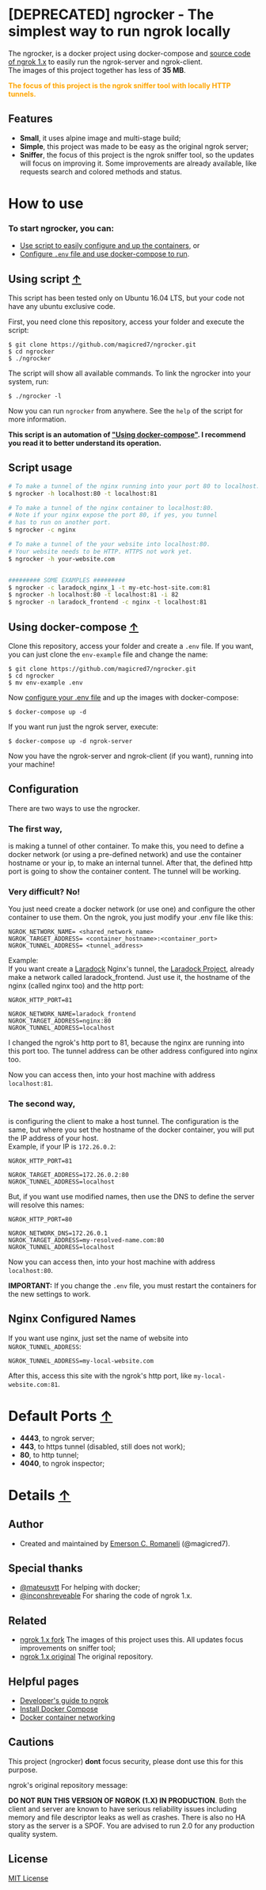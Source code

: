 # [DEPRECATED] ngrocker - The simplest way to run ngrok locally

The ngrocker, is a docker project using docker-compose and [source code of ngrok 1.x](https://github.com/magicred7/ngrok/) to easily run the ngrok-server and ngrok-client. <br/>
The images of this project together has less of **35 MB**.

<strong style="color: orange">The focus of this project is the ngrok sniffer tool with locally HTTP tunnels.</strong>

## Features
- **Small**, it uses alpine image and multi-stage build;
- **Simple**, this project was made to be easy as the original ngrok server;
- **Sniffer**, the focus of this project is the ngrok sniffer tool, so the updates will focus on improving it. Some improvements are already available, like requests search and colored methods and status.

# How to use

### To start ngrocker, you can:
- [Use script to easily configure and up the containers,](#using-script-) or
- [Configure `.env` file and use docker-compose to run](#using-docker-compose-).

## Using script [&uarr;](#how-to-use)

This script has been tested only on Ubuntu 16.04 LTS, but your code not have any ubuntu exclusive code.

First, you need clone this repository, access your folder and execute the script:

    $ git clone https://github.com/magicred7/ngrocker.git
    $ cd ngrocker
    $ ./ngrocker

The script will show all available commands. To link the ngrocker into your system, run:

    $ ./ngrocker -l

Now you can run `ngrocker` from anywhere. See the `help` of the script for more information.

**This script is an automation of ["Using docker-compose"](#using-docker-compose-). I recommend you read it to better understand its operation.**

## Script usage

```bash
# To make a tunnel of the nginx running into your port 80 to localhost:81.
$ ngrocker -h localhost:80 -t localhost:81

# To make a tunnel of the nginx container to localhost:80.
# Note if your nginx expose the port 80, if yes, you tunnel
# has to run on another port.
$ ngrocker -c nginx

# To make a tunnel of the your website into localhost:80.
# Your website needs to be HTTP. HTTPS not work yet.
$ ngrocker -h your-website.com


######### SOME EXAMPLES #########
$ ngrocker -c laradock_nginx_1 -t my-etc-host-site.com:81
$ ngrocker -h localhost:80 -t localhost:81 -i 82
$ ngrocker -n laradock_frontend -c nginx -t localhost:81
```

## Using docker-compose [&uarr;](#how-to-use)

Clone this repository, access your folder and create a `.env` file. If you want, you can just clone the `env-example` file and change the name:

    $ git clone https://github.com/magicred7/ngrocker.git
    $ cd ngrocker
    $ mv env-example .env

Now [configure your .env file](#configuration) and up the images with docker-compose:

    $ docker-compose up -d

If you want run just the ngrok server, execute:

    $ docker-compose up -d ngrok-server

Now you have the ngrok-server and ngrok-client (if you want), running into your machine!

## Configuration

There are two ways to use the ngrocker.

### The first way,
is making a tunnel of other container. To make this, you need to define a docker network (or using a pre-defined network) and use the container hostname or your ip, to make an internal tunnel. After that, the defined http port is going to show the container content. The tunnel will be working.<br/>

### Very difficult? No!<br/>
You just need create a docker network (or use one) and configure the other container to use them. On the ngrok, you just modify your .env file like this:

    NGROK_NETWORK_NAME= <shared_network_name>
    NGROK_TARGET_ADDRESS= <container_hostname>:<container_port>
    NGROK_TUNNEL_ADDRESS= <tunnel_address>

Example:<br/>
If you want create a [Laradock](https://github.com/laradock/laradock) Nginx's tunnel, the [Laradock Project](https://github.com/laradock/laradock), already make a network called laradock_frontend. Just use it, the hostname of the nginx (called nginx too) and the http port:

    NGROK_HTTP_PORT=81

    NGROK_NETWORK_NAME=laradock_frontend
    NGROK_TARGET_ADDRESS=nginx:80
    NGROK_TUNNEL_ADDRESS=localhost

I changed the ngrok's http port to 81, because the nginx are running into this port too.
The tunnel address can be other address configured into nginx too.

Now you can access then, into your host machine with address `localhost:81`.

### The second way,
is configuring the client to make a host tunnel. The configuration is the same, but where you set the hostname of the docker container, you will put the IP address of your host.<br/>
Example, if your IP is `172.26.0.2`:

    NGROK_HTTP_PORT=81

    NGROK_TARGET_ADDRESS=172.26.0.2:80
    NGROK_TUNNEL_ADDRESS=localhost

But, if you want use modified names, then use the DNS to define the server will resolve this names:

    NGROK_HTTP_PORT=80

    NGROK_NETWORK_DNS=172.26.0.1
    NGROK_TARGET_ADDRESS=my-resolved-name.com:80
    NGROK_TUNNEL_ADDRESS=localhost

Now you can access then, into your host machine with address `localhost:80`.

**IMPORTANT:** If you change the `.env` file, you must restart the containers for the new settings to work.

## Nginx Configured Names

If you want use nginx, just set the name of website into `NGROK_TUNNEL_ADDRESS`:

    NGROK_TUNNEL_ADDRESS=my-local-website.com

After this, access this site with the ngrok's http port, like `my-local-website.com:81`.

# Default Ports [&uarr;](#how-to-use)
- **4443**, to ngrok server;
- **443**, to https tunnel (disabled, still does not work);
- **80**, to http tunnel;
- **4040**, to ngrok inspector;

# Details [&uarr;](#how-to-use)

## Author

- Created and maintained by [Emerson C. Romaneli](https://github.com/magicred7) (@magicred7).

## Special thanks

- [@mateusvtt](https://github.com/mateusvtt) For helping with docker;
- [@inconshreveable](https://github.com/inconshreveable) For sharing the code of ngrok 1.x.

## Related

- [ngrok 1.x fork](https://github.com/magicred7/ngrok) The images of this project uses this. All updates focus improvements on sniffer tool;
- [ngrok 1.x original](https://github.com/inconshreveable/ngrok) The original repository.

## Helpful pages

- [Developer's guide to ngrok](https://github.com/magicred7/ngrok/blob/master/docs/DEVELOPMENT.md)
- [Install Docker Compose](https://docs.docker.com/compose/install/)
- [Docker container networking](https://docs.docker.com/engine/userguide/networking/#default-networks)

## Cautions

This project (ngrocker) **dont** focus security, please dont use this for this purpose.

ngrok's original repository message:

**DO NOT RUN THIS VERSION OF NGROK (1.X) IN PRODUCTION**. Both the client and server are known to have serious reliability issues including memory and file descriptor leaks as well as crashes. There is also no HA story as the server is a SPOF. You are advised to run 2.0 for any production quality system. 

## License

[MIT License](https://github.com/laradock/laradock/blob/master/LICENSE)
